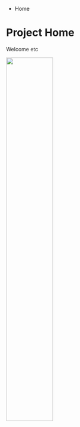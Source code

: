 <ul class="breadcrumb">
  <li>Home</li>
</ul>

<h1>Project Home</h1>
<p>Welcome etc</p>
<p>
  <img src="img/spainish flag.jpg" style="width:50%;" />
</p>
